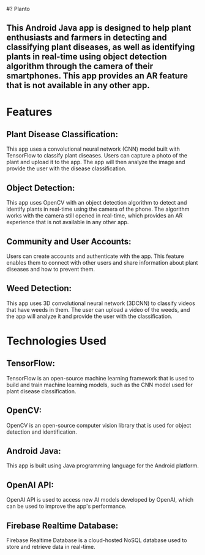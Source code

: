 #? Planto
## This Android Java app is designed to help plant enthusiasts and farmers in detecting and classifying plant diseases, as well as identifying plants in real-time using object detection algorithm through the camera of their smartphones. This app provides an AR feature that is not available in any other app.

# Features
## Plant Disease Classification: 
This app uses a convolutional neural network (CNN) model built with TensorFlow to classify plant diseases. Users can capture a photo of the plant and upload it to the app. The app will then analyze the image and provide the user with the disease classification.

## Object Detection: 
This app uses OpenCV with an object detection algorithm to detect and identify plants in real-time using the camera of the phone. The algorithm works with the camera still opened in real-time, which provides an AR experience that is not available in any other app.

## Community and User Accounts: 
Users can create accounts and authenticate with the app. This feature enables them to connect with other users and share information about plant diseases and how to prevent them.

## Weed Detection:
This app uses 3D convolutional neural network (3DCNN) to classify videos that have weeds in them. The user can upload a video of the weeds, and the app will analyze it and provide the user with the classification.

# Technologies Used
## TensorFlow: 
TensorFlow is an open-source machine learning framework that is used to build and train machine learning models, such as the CNN model used for plant disease classification.

## OpenCV: 
OpenCV is an open-source computer vision library that is used for object detection and identification.

## Android Java: 
This app is built using Java programming language for the Android platform.

## OpenAI API: 
OpenAI API is used to access new AI models developed by OpenAI, which can be used to improve the app's performance.

## Firebase Realtime Database: 
Firebase Realtime Database is a cloud-hosted NoSQL database used to store and retrieve data in real-time.
